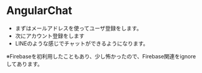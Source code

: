 # AngularChat

- まずはメールアドレスを使ってユーザ登録をします。
- 次にアカウント登録をします
- LINEのような感じでチャットができるようになります。

※Firebaseを初利用したこともあり、少し怖かったので、Firebase関連をignoreしてあります。
